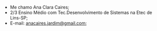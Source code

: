- Me chamo Ana Clara Caires; 
- 2/3 Ensino Médio com Tec.Desenvolvimento de Sistemas na Etec de Lins-SP;
-  E-mail: anacaires.jardim@gmail.com;
